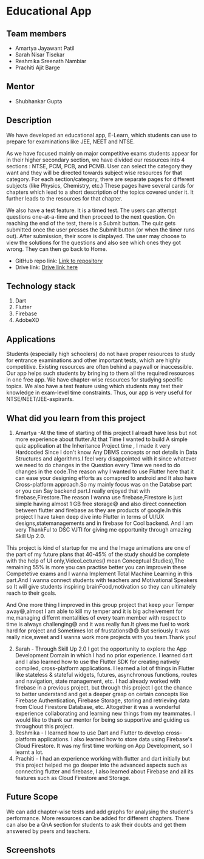 # Educational App

## Team members
* Amartya Jayawant Patil
* Sarah Nisar Tisekar
* Reshmika Sreenath Nambiar
* Prachiti Ajit Barge

## Mentor
* Shubhankar Gupta

## Description
We have developed an educational app, E-Learn, which students can use to prepare for examinations like JEE, NEET and NTSE.

As we have focused mainly on major competitive exams students appear for in their higher secondary section, we have divided our resources into 4 sections : NTSE, PCM, PCB, and PCMB. 
User can select the category they want and they will be directed towards subject wise resources for that category.
For each section/category, there are separate pages for different subjects (like Physics, Chemistry, etc.)
These pages have several cards for chapters which lead to a short description of the topics covered under it. It further leads to the resources for that chapter.

We also have a test feature. It is a timed test. The users can attempt questions one-at-a-time and then proceed to the next question. On reaching the end of the test, there is a Submit button. The quiz gets submitted once the user presses the Submit button (or when the timer runs out). After submission, their score is displayed. The user may choose to view the solutions for the questions and also see which ones they got wrong. They can then go back to Home. 

* GitHub repo link: [Link to repository](https://github.com/PatilAmartyaJ/educational_app)
* Drive link: [Drive link here](https://drive.google.com/drive/folders/1_F81oXIbhhaCq7JZFhHI7F1Gcl24r_gR?usp=sharing)

## Technology stack
1. Dart
2. Flutter
3. Firebase
4. AdobeXD

## Applications
Students (especially high schoolers) do not have proper resources to study for entrance examinations and other important tests, which are highly competitive. Existing resources are often behind a paywall or inaccessible. Our app helps such students by bringing to them all the required resources in one free app. We have chapter-wise resources for studying specific topics. We also have a test feature using which students may test their knowledge in exam-level time constraints. Thus, our app is very useful for NTSE/NEET/JEE-aspirants.

## What did you learn from this project
1. Amartya -At the time of starting  of this project I alreadt have less but not more experience about flutter.At that Time I wanted to build A simple quiz application at the Inheritance Project time , I made it very Hardcoded Since I don't know Any DBMS concepts or not details in Data Structures and algorithms.I feel very disappointed with it since whatever we need to do changes in the Question every Time we need to do changes in the code.The reason why I wanted to use Flutter here that it can ease your designing efforts as comapred to android and It also have Cross-platform approach.So my mainly focus was on the Databse part or you can Say backend part.I really enjoyed that with firebase,Firestore.The reason I wanna use firebase,Firestore is just simple having almost 1 GB free storage😅 and also direct connection between flutter and firebase as they are products of google.In this project I have taken deep dive into Flutter in terms of UI/UX designs,statemanagements and in firebase for Cool backend. And I am very ThankFul to DSC VJTI for giving me opportunity through amazing Skill Up 2.0.  

This project is kind of startup for me and the Image animations are one of the part of my future plans that 40-45% of the study should be complete with the help of UI only,VideoLectures(I mean Conceptual Studies),The remaining 55% is more you can practise better you can improvein these Competetive exams  and I wanna Implement Total Machine Learning in this part.And I wanna connect students with teachers and Motivational Speakers so It will give students inspiring brainFood,motivation so they can ultimately reach to their goals.

And One more thing I improved in this group project that keep your Temper away😅,almost I am able to kill my temper and it is big acheivement for me,managing differnt mentalities of every team member with respect to time is always challenging😅 and it was really fun.It gives me fuel to work hard for project and Sometimes lot of frustations😅😅.But seriously It was really nice,sweet and I wanna work more projects with you team.Thank you!

2. Sarah - Through Skill Up 2.0 I got the opportunity to explore the App Development Domain in which I had no prior experience. I learned dart and I also learned how to use the Flutter SDK for creating natively compiled, cross-platform applications. I learned a lot of things in Flutter like stateless & stateful widgets, futures, asynchronous functions, routes and navigation, state management, etc. I had already worked with firebase in a previous project, but through this project I got the chance to better understand and get a deeper grasp on certain concepts like Firebase Authentication,  Firebase Storage, storing and retrieving data from Cloud Firestore Database, etc. Altogether it was a wonderful experience collaborating and learning new things from my teammates. I would like to thank our mentor for being so supportive and guiding us throughout this project.
3. Reshmika - I learned how to use Dart and Flutter to develop cross-platform applications. I also learned how to store data using Firebase's Cloud Firestore. It was my first time working on App Development, so I learnt a lot.
4. Prachiti - I had an experience working with flutter and dart initially but this project helped me go deeper into the advanced aspects such as connecting flutter and firebase, I also learned about Firebase and all its features such as Cloud Firestore and Storage.

## Future Scope
We can add chapter-wise tests and add graphs for analysing the student's performance. More resources can be added for different chapters. There can also be a QnA section for students to ask their doubts and get them answered by peers and teachers.

## Screenshots
